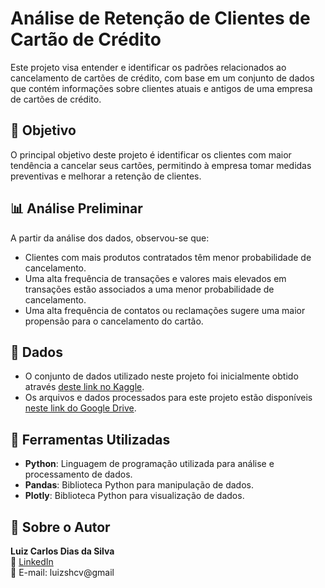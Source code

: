 # Análise de Retenção de Clientes de Cartão de Crédito

Este projeto visa entender e identificar os padrões relacionados ao cancelamento de cartões de crédito, com base em um conjunto de dados que contém informações sobre clientes atuais e antigos de uma empresa de cartões de crédito.

## 📌 Objetivo

O principal objetivo deste projeto é identificar os clientes com maior tendência a cancelar seus cartões, permitindo à empresa tomar medidas preventivas e melhorar a retenção de clientes.

## 📊 Análise Preliminar

A partir da análise dos dados, observou-se que:

- Clientes com mais produtos contratados têm menor probabilidade de cancelamento.
- Uma alta frequência de transações e valores mais elevados em transações estão associados a uma menor probabilidade de cancelamento.
- Uma alta frequência de contatos ou reclamações sugere uma maior propensão para o cancelamento do cartão.

## 📄 Dados

- O conjunto de dados utilizado neste projeto foi inicialmente obtido através [deste link no Kaggle](https://www.kaggle.com/sakshigoyal7/credit-card-customers).
- Os arquivos e dados processados para este projeto estão disponíveis [neste link do Google Drive](https://drive.google.com/drive/folders/1XXMYvsNg7ED1GWmeWIS0Cq19buTN0BJE).

## 🧰 Ferramentas Utilizadas

- **Python**: Linguagem de programação utilizada para análise e processamento de dados.
- **Pandas**: Biblioteca Python para manipulação de dados.
- **Plotly**: Biblioteca Python para visualização de dados.

## 👤 Sobre o Autor

**Luiz Carlos Dias da Silva**  
🔗 [LinkedIn](www.linkedin.com/in/luizcarlos-analista)  
📧 E-mail: luizshcv@gmail
